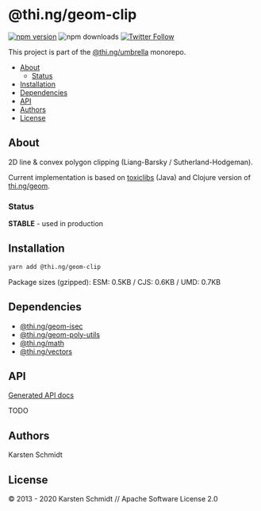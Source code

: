 <!-- This file is generated - DO NOT EDIT! -->

# @thi.ng/geom-clip

[![npm version](https://img.shields.io/npm/v/@thi.ng/geom-clip.svg)](https://www.npmjs.com/package/@thi.ng/geom-clip)
![npm downloads](https://img.shields.io/npm/dm/@thi.ng/geom-clip.svg)
[![Twitter Follow](https://img.shields.io/twitter/follow/thing_umbrella.svg?style=flat-square&label=twitter)](https://twitter.com/thing_umbrella)

This project is part of the
[@thi.ng/umbrella](https://github.com/thi-ng/umbrella/) monorepo.

- [About](#about)
  - [Status](#status)
- [Installation](#installation)
- [Dependencies](#dependencies)
- [API](#api)
- [Authors](#authors)
- [License](#license)

## About

2D line & convex polygon clipping (Liang-Barsky / Sutherland-Hodgeman).

Current implementation is based on [toxiclibs](http://toxiclibs.org)
(Java) and Clojure version of [thi.ng/geom](http://thi.ng/geom).

### Status

**STABLE** - used in production

## Installation

```bash
yarn add @thi.ng/geom-clip
```

Package sizes (gzipped): ESM: 0.5KB / CJS: 0.6KB / UMD: 0.7KB

## Dependencies

- [@thi.ng/geom-isec](https://github.com/thi-ng/umbrella/tree/master/packages/geom-isec)
- [@thi.ng/geom-poly-utils](https://github.com/thi-ng/umbrella/tree/master/packages/geom-poly-utils)
- [@thi.ng/math](https://github.com/thi-ng/umbrella/tree/master/packages/math)
- [@thi.ng/vectors](https://github.com/thi-ng/umbrella/tree/master/packages/vectors)

## API

[Generated API docs](https://docs.thi.ng/umbrella/geom-clip/)

TODO

## Authors

Karsten Schmidt

## License

&copy; 2013 - 2020 Karsten Schmidt // Apache Software License 2.0
